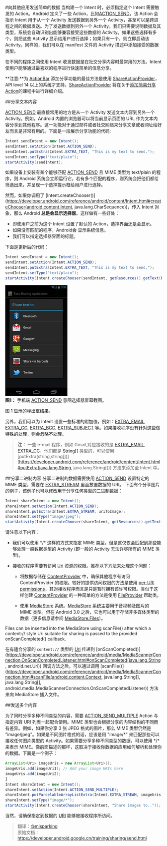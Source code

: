 #向其他应用发送简单的数据
当构建一个 Intent 时，必须指定这个 Intent 需要触发的 Action。Android 定义了一些 Action，比如[ACTION_SEND](https://developer.android.google.cn/reference/android/content/Intent.html#ACTION_SEND)，该 Action 会指示 Intent 用于从一个 Activity 发送数据到另外一个 Activity，甚至可以是跨进程之间的数据发送。为了发送数据到另外一个 Activity，我们只需要说明数据及其类型，系统会自动识别出能够兼容接受这些数据的 Activity。如果这些选择有多个，则把这些 Activity 显示给用户进行选择；如果只有一个，则立即启动该 Activity。同样的，我们可以在 manifest 文件的 Activity 描述中添加接受的数据类型。

在不同的程序之间使用 Intent 收发数据是在社交分享内容时最常用的方法。Intent 使用户能够通过最喜欢的程序进行快速简单的信息分享。

**注意:**为 [ActionBar](https://developer.android.com/reference/android/app/ActionBar.html) 添加分享功能的最佳方法是使用 [ShareActionProvider](https://developer.android.com/reference/android/widget/ShareActionProvider.html)，API level 14 以上的系统才支持。[ShareActionProvider](https://developer.android.com/reference/android/widget/ShareActionProvider.html) 将在关于[添加简易分享 Action](https://developer.android.com/training/sharing/shareaction.html)的课程中进行详细介绍。

##分享文本内容

[ACTION_SEND](https://developer.android.com/reference/android/content/Intent.html#ACTION_SEND) 最直接常用的地方是从一个 Activity 发送文本内容到另外一个 Activity。例如，Android 内置的浏览器可以将当前显示页面的 URL 作为文本内容分享到其他程序。这一功能对于通过邮件或者社交网络来分享文章或者网址给好友而言是非常有用的。下面是一段展示分享功能的代码:

```java
Intent sendIntent = new Intent();
sendIntent.setAction(Intent.ACTION_SEND);
sendIntent.putExtra(Intent.EXTRA_TEXT, "This is my text to send.");
sendIntent.setType("text/plain");
startActivity(sendIntent);
```    

如果设备上安装有某个能够匹配 [ACTION_SEND](https://developer.android.com/reference/android/content/Intent.html#ACTION_SEND) 且 MIME 类型为 text/plain 的程序，则 Android 系统会立即运行它。若有多个匹配的程序，则系统会把他们都给筛选出来，并呈现一个选择提示框给用户进行选择。

然而，如果你调用了 [Intent.createChooser()](https://developer.android.com/reference/android/content/Intent.html#createChooser(android.content.Intent, java.lang.CharSequence))，传入 Intent 对象，那么 Android **总是会显示选择器**。这样做有一些好处：

+ 即使用户之前为这个 Intent 设置了默认的 Action，选择界面还是会显示。
+ 如果没有匹配的程序，Android会 显示系统信息。
+ 我们可以指定选择器界面的标题。

下面是更新后的代码：

```java
Intent sendIntent = new Intent();
sendIntent.setAction(Intent.ACTION_SEND);
sendIntent.putExtra(Intent.EXTRA_TEXT, "This is my text to send.");
sendIntent.setType("text/plain");
startActivity(Intent.createChooser(sendIntent, getResources().getText(R.string.send_to));
```  

![image](share-text-screenshot.png)  
**图1：** 手机端 [ACTION_SEND](https://developer.android.com/reference/android/content/Intent.html#ACTION_SEND) 意图选择器屏幕截图。

图 1 显示的弹出框结果。

另外，我们可以为 Intent 设置一些标准的附加值，例如：[EXTRA_EMAIL](https://developer.android.com/reference/android/content/Intent.html#EXTRA_EMAIL), [EXTRA_CC](https://developer.android.com/reference/android/content/Intent.html#EXTRA_CC), [EXTRA_BCC](https://developer.android.com/reference/android/content/Intent.html#EXTRA_BCC), [EXTRA_SUBJECT](https://developer.android.com/reference/android/content/Intent.html#EXTRA_SUBJECT) 等。如果接收程序没有针对这些做特殊的处理，则会忽略不处理。
>**注：** 一些 e-mail 程序，例如 Gmail,对应接收的是 [EXTRA_EMAIL](https://developer.android.com/reference/android/content/Intent.html#EXTRA_EMAIL), [EXTRA_CC](https://developer.android.com/reference/android/content/Intent.html#EXTRA_CC)，他们都是 [String[]](https://developer.android.com/reference/java/lang/String.html) 类型的，可以使用 [putExtra(string,string[])](https://developer.android.com/reference/android/content/Intent.html#putExtra(java.lang.String, java.lang.String[])) 方法来添加至 Intent 中。

##分享二进制内容
分享二进制的数据需要使用 [ACTION_SEND](https://developer.android.com/reference/android/content/Intent.html#ACTION_SEND) 设置特定的 MIME 类型，需要在 [EXTRA_STREAM](https://developer.android.com/reference/android/content/Intent.html#EXTRA_STREAM) 里面放置数据的 URI。 下面有个分享图片的例子，该例子也可以修改用于分享任何类型的二进制数据：

```java
Intent shareIntent = new Intent();
shareIntent.setAction(Intent.ACTION_SEND);
shareIntent.putExtra(Intent.EXTRA_STREAM, uriToImage);
shareIntent.setType("image/jpeg");
startActivity(Intent.createChooser(shareIntent, getResources().getText(R.string.send_to)));
```
请注意以下内容：

* 我们可以使用  \*/*  这样的方式来指定 MIME 类型，但是这仅仅会匹配到那些能够处理一般数据类型的 Activity (即一般的 Activity 无法详尽所有的 MIME 类型)。
 
* 接收的程序需要有访问 [Uri](https://developer.android.com/reference/android/net/Uri.html) 资源的权限。推荐以下方法来处理这个问题：
 
  * 将数据存储在 [ContentProvider](https://developer.android.com/reference/android/content/ContentProvider.html) 中，确保其他程序有访问 ContentProvider 的权限。较好的提供访问权限的方法是使用 [per-URI permissions](https://developer.android.com/guide/topics/security/permissions.html#uri)，其对接收程序而言是只是暂时拥有该许可权限。类似于这样创建 [ContentProvider](https://developer.android.com/reference/android/content/ContentProvider.html) 的一种简单的方法是使用 [FileProvider](https://developer.android.com/reference/android/support/v4/content/FileProvider.html) 帮助类。
  
  * 使用 [MediaStore](https://developer.android.com/reference/android/provider/MediaStore.html) 系统。[MediaStore](https://developer.android.com/reference/android/provider/MediaStore.html) 系统主要用于音视频及图片的 MIME 类型。但在 Android 3.0 之后，它也可以用于存储非多媒体类型的数据（更多信息请参阅 [MediaStore.Files](https://developer.android.com/reference/android/provider/MediaStore.Files.html)）。


Files can be inserted into the MediaStore using scanFile() after which a content:// style Uri suitable for sharing is passed to the provided onScanCompleted() callback. 

在有适合分享的 `content://` 类型的 [Uri](https://developer.android.com/reference/android/net/Uri.html) 传递到 [onScanCompleted()](https://developer.android.com/reference/android/media/MediaScannerConnection.OnScanCompletedListener.html#onScanCompleted(java.lang.String, android.net.Uri)) 回调方法之后，可以通过调用 [scanFile()](https://developer.android.com/reference/android/media/MediaScannerConnection.html#scanFile(android.content.Context, java.lang.String[], java.lang.String[], android.media.MediaScannerConnection.OnScanCompletedListener)) 方法来向 MediaStore 插入文件。
  
##发送多个内容

为了同时分享多种不同类型的内容，需要 [ACTION\_SEND\_MULTIPLE](https://developer.android.google.cn/reference/android/content/Intent.html#ACTION_SEND_MULTIPLE) Action 与指定内容 URI 列表一起配合使用。MIME 类型也会根据分享的内容结构的不同而有差异。例如，如果你分享 3 张 JPEG 格式的图片，那么 MIME 类型仍然是 "image/jpeg"。如果是不同图片格式的话，应该是用 "image/\*" 来匹配那些可以接收任何图片类型的 Activity。如果需要分享多种不同类型的数据，可以使用 \*/* 来表示 MIME。像前面描述的那样，这取决于接收你数据的应用如何解析和处理你的数据。下面是一个例子：

```java
ArrayList<Uri> imageUris = new ArrayList<Uri>();
imageUris.add(imageUri1); // Add your image URIs here
imageUris.add(imageUri2);
I
Intent shareIntent = new Intent();
shareIntent.setAction(Intent.ACTION_SEND_MULTIPLE);
shareIntent.putParcelableArrayListExtra(Intent.EXTRA_STREAM, imageUris);
shareIntent.setType("image/*");
startActivity(Intent.createChooser(shareIntent, "Share images to.."));
```
当然，请确保指定到数据的 [URI](https://developer.android.com/reference/android/net/Uri.html) 能够被接收程序所访问。


>翻译：[@misparking](https://github.com/misparking)    
原始文档：<https://developer.android.google.cn/training/sharing/send.html>